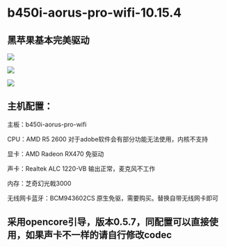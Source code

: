 # b450i-aorus-pro-wifi-10.15.4

## 黑苹果基本完美驱动



![](https://cdn.jsdelivr.net/gh/MikasaEmiya/images/img/关于本机ryzen.png)



![](https://cdn.jsdelivr.net/gh/MikasaEmiya/images/img/b450音频.png)



![](https://cdn.jsdelivr.net/gh/MikasaEmiya/images/img/WiFi蓝牙.png)



## 主机配置：

主板：b450i-aorus-pro-wifi 

CPU：AMD R5 2600   对于adobe软件会有部分功能无法使用，内核不支持

显卡：AMD Radeon RX470  免驱动

声卡：Realtek ALC 1220-VB   输出正常，麦克风不工作

内存：芝奇幻光戟3000

无线网卡蓝牙：BCM943602CS   原生免驱，需要购买。替换自带无线网卡即可



## 采用opencore引导，版本0.5.7，同配置可以直接使用，如果声卡不一样的请自行修改codec






